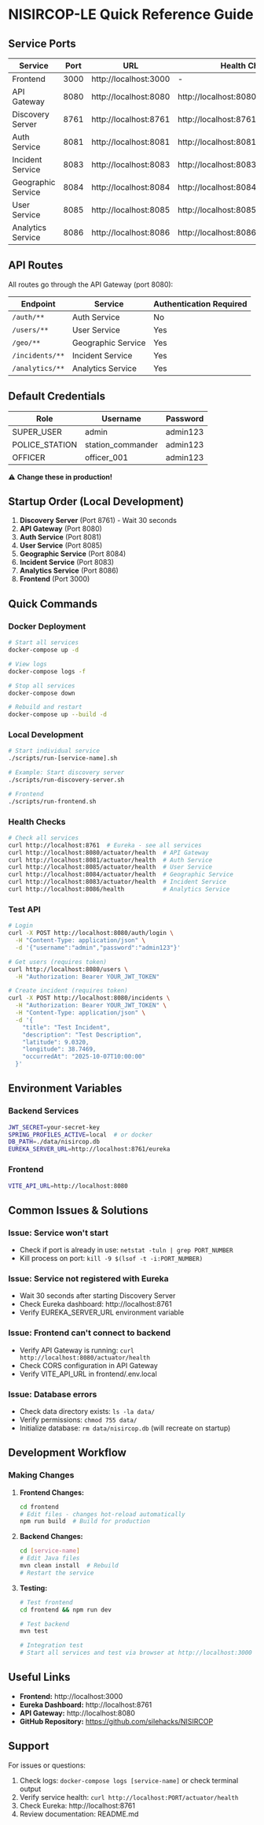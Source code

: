 # NISIRCOP-LE Quick Reference Guide

## Service Ports

| Service | Port | URL | Health Check |
|---------|------|-----|--------------|
| Frontend | 3000 | http://localhost:3000 | - |
| API Gateway | 8080 | http://localhost:8080 | http://localhost:8080/actuator/health |
| Discovery Server | 8761 | http://localhost:8761 | http://localhost:8761/actuator/health |
| Auth Service | 8081 | http://localhost:8081 | http://localhost:8081/actuator/health |
| Incident Service | 8083 | http://localhost:8083 | http://localhost:8083/actuator/health |
| Geographic Service | 8084 | http://localhost:8084 | http://localhost:8084/actuator/health |
| User Service | 8085 | http://localhost:8085 | http://localhost:8085/actuator/health |
| Analytics Service | 8086 | http://localhost:8086 | http://localhost:8086/health |

## API Routes

All routes go through the API Gateway (port 8080):

| Endpoint | Service | Authentication Required |
|----------|---------|------------------------|
| `/auth/**` | Auth Service | No |
| `/users/**` | User Service | Yes |
| `/geo/**` | Geographic Service | Yes |
| `/incidents/**` | Incident Service | Yes |
| `/analytics/**` | Analytics Service | Yes |

## Default Credentials

| Role | Username | Password |
|------|----------|----------|
| SUPER_USER | admin | admin123 |
| POLICE_STATION | station_commander | admin123 |
| OFFICER | officer_001 | admin123 |

⚠️ **Change these in production!**

## Startup Order (Local Development)

1. **Discovery Server** (Port 8761) - Wait 30 seconds
2. **API Gateway** (Port 8080)
3. **Auth Service** (Port 8081)
4. **User Service** (Port 8085)
5. **Geographic Service** (Port 8084)
6. **Incident Service** (Port 8083)
7. **Analytics Service** (Port 8086)
8. **Frontend** (Port 3000)

## Quick Commands

### Docker Deployment
```bash
# Start all services
docker-compose up -d

# View logs
docker-compose logs -f

# Stop all services
docker-compose down

# Rebuild and restart
docker-compose up --build -d
```

### Local Development
```bash
# Start individual service
./scripts/run-[service-name].sh

# Example: Start discovery server
./scripts/run-discovery-server.sh

# Frontend
./scripts/run-frontend.sh
```

### Health Checks
```bash
# Check all services
curl http://localhost:8761  # Eureka - see all services
curl http://localhost:8080/actuator/health  # API Gateway
curl http://localhost:8081/actuator/health  # Auth Service
curl http://localhost:8085/actuator/health  # User Service
curl http://localhost:8084/actuator/health  # Geographic Service
curl http://localhost:8083/actuator/health  # Incident Service
curl http://localhost:8086/health           # Analytics Service
```

### Test API
```bash
# Login
curl -X POST http://localhost:8080/auth/login \
  -H "Content-Type: application/json" \
  -d '{"username":"admin","password":"admin123"}'

# Get users (requires token)
curl http://localhost:8080/users \
  -H "Authorization: Bearer YOUR_JWT_TOKEN"

# Create incident (requires token)
curl -X POST http://localhost:8080/incidents \
  -H "Authorization: Bearer YOUR_JWT_TOKEN" \
  -H "Content-Type: application/json" \
  -d '{
    "title": "Test Incident",
    "description": "Test Description",
    "latitude": 9.0320,
    "longitude": 38.7469,
    "occurredAt": "2025-10-07T10:00:00"
  }'
```

## Environment Variables

### Backend Services
```bash
JWT_SECRET=your-secret-key
SPRING_PROFILES_ACTIVE=local  # or docker
DB_PATH=./data/nisircop.db
EUREKA_SERVER_URL=http://localhost:8761/eureka
```

### Frontend
```bash
VITE_API_URL=http://localhost:8080
```

## Common Issues & Solutions

### Issue: Service won't start
- Check if port is already in use: `netstat -tuln | grep PORT_NUMBER`
- Kill process on port: `kill -9 $(lsof -t -i:PORT_NUMBER)`

### Issue: Service not registered with Eureka
- Wait 30 seconds after starting Discovery Server
- Check Eureka dashboard: http://localhost:8761
- Verify EUREKA_SERVER_URL environment variable

### Issue: Frontend can't connect to backend
- Verify API Gateway is running: `curl http://localhost:8080/actuator/health`
- Check CORS configuration in API Gateway
- Verify VITE_API_URL in frontend/.env.local

### Issue: Database errors
- Check data directory exists: `ls -la data/`
- Verify permissions: `chmod 755 data/`
- Initialize database: `rm data/nisircop.db` (will recreate on startup)

## Development Workflow

### Making Changes

1. **Frontend Changes:**
   ```bash
   cd frontend
   # Edit files - changes hot-reload automatically
   npm run build  # Build for production
   ```

2. **Backend Changes:**
   ```bash
   cd [service-name]
   # Edit Java files
   mvn clean install  # Rebuild
   # Restart the service
   ```

3. **Testing:**
   ```bash
   # Test frontend
   cd frontend && npm run dev
   
   # Test backend
   mvn test
   
   # Integration test
   # Start all services and test via browser at http://localhost:3000
   ```

## Useful Links

- **Frontend:** http://localhost:3000
- **Eureka Dashboard:** http://localhost:8761
- **API Gateway:** http://localhost:8080
- **GitHub Repository:** https://github.com/silehacks/NISIRCOP

## Support

For issues or questions:
1. Check logs: `docker-compose logs [service-name]` or check terminal output
2. Verify service health: `curl http://localhost:PORT/actuator/health`
3. Check Eureka: http://localhost:8761
4. Review documentation: README.md
